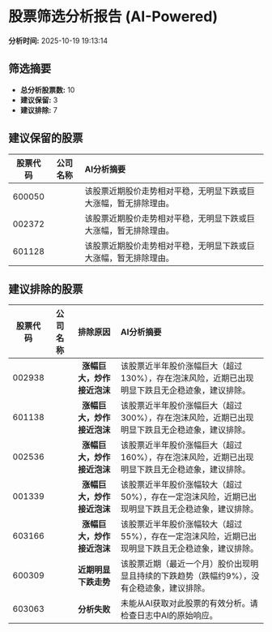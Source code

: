 # 股票筛选分析报告 (AI-Powered)

**分析时间:** 2025-10-19 19:13:14

## 筛选摘要

- **总分析股票数:** 10
- **建议保留:** 3
- **建议排除:** 7

## 建议保留的股票

| 股票代码 | 公司名称 | AI分析摘要 |
|:---:|:---:|:---|
| 600050 |  | 该股票近期股价走势相对平稳，无明显下跌或巨大涨幅，暂无排除理由。 |
| 002372 |  | 该股票近期股价走势相对平稳，无明显下跌或巨大涨幅，暂无排除理由。 |
| 601128 |  | 该股票近期股价走势相对平稳，无明显下跌或巨大涨幅，暂无排除理由。 |

## 建议排除的股票

| 股票代码 | 公司名称 | 排除原因 | AI分析摘要 |
|:---:|:---:|:---:|:---|
| 002938 |  | **涨幅巨大，炒作接近泡沫** | 该股票近半年股价涨幅巨大（超过130%），存在泡沫风险，近期已出现明显下跌且无企稳迹象，建议排除。 |
| 601138 |  | **涨幅巨大，炒作接近泡沫** | 该股票近半年股价涨幅巨大（超过300%），存在泡沫风险，近期已出现明显下跌且无企稳迹象，建议排除。 |
| 002536 |  | **涨幅巨大，炒作接近泡沫** | 该股票近半年股价涨幅巨大（超过160%），存在泡沫风险，近期已出现明显下跌且无企稳迹象，建议排除。 |
| 001339 |  | **涨幅巨大，炒作接近泡沫** | 该股票近半年股价涨幅较大（超过50%），存在一定泡沫风险，近期已出现明显下跌且无企稳迹象，建议排除。 |
| 603166 |  | **涨幅巨大，炒作接近泡沫** | 该股票近半年股价涨幅较大（超过55%），存在一定泡沫风险，近期已出现明显下跌且无企稳迹象，建议排除。 |
| 600309 |  | **近期明显下跌走势** | 该股票近期（最近一个月）股价出现明显且持续的下跌趋势（跌幅约9%），没有企稳迹象，建议排除。 |
| 603063 |  | **分析失败** | 未能从AI获取对此股票的有效分析。请检查日志中AI的原始响应。 |
